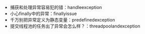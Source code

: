 - 捕获和处理异常容易犯的错：handleexception
- 小心finally中的异常：finallyissue
- 千万别把异常定义为静态变量：predefinedexception
- 提交线程池的任务出了异常会怎么样？：threadpoolandexception
